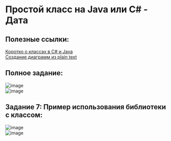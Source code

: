 # Простой класс на Java или C# - Дата
## Полезные ссылки:
[Коротко о классах в C# и Java](https://github.com/VetrovSV/OOP/blob/master/OOP_2.pdf)  
[Создание диаграмм из plain text](https://plantuml.com/ru/)
##
## Полное задание:
![image](https://user-images.githubusercontent.com/91414886/213414153-6642c45d-8c26-496e-a10e-3ce315ac376d.png)  
![image](https://user-images.githubusercontent.com/91414886/213414461-4fe571f4-9b9e-4b96-abcc-1605bb5afa68.png)
##
## Задание 7: Пример использования библиотеки с классом:
![image](https://user-images.githubusercontent.com/91414886/213414917-82095a81-002c-412b-aeb8-838c8e355222.png)  
![image](https://user-images.githubusercontent.com/91414886/213414983-2ceaf40c-6d88-4ce7-b89b-7f3945936507.png)
